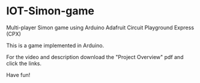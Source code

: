 # IOT-Simon-game
Multi-player Simon game using Arduino Adafruit Circuit Playground Express (CPX)


This is a game implemented in Arduino.

For the video and description download the "Project Overview" pdf and click the links.

Have fun!
